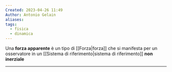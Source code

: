 ```yaml
---
Created: 2023-04-26 11:49
Author: Antonio Gelain
aliases: 
tags:
  - fisica
  - dinamica
---
```


Una **forza apparente** è un tipo di [[Forza|forza]] che si manifesta per un osservatore in un [[Sistema di riferimento|sistema di riferimento]] **non inerziale**

---

